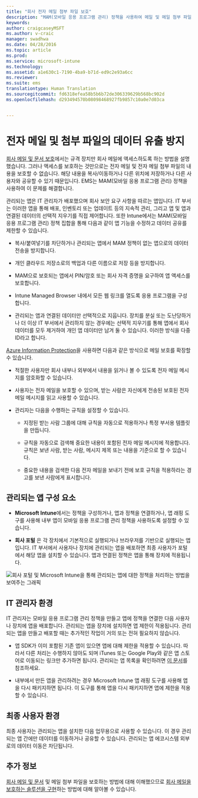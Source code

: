 ```yaml
---
title: "회사 전자 메일 첨부 파일 보호"
description: "MAM(모바일 응용 프로그램 관리) 정책을 사용하여 메일 및 메일 첨부 파일의 콘텐츠를 보호합니다."
keywords: 
author: craigcaseyMSFT
ms.author: v-craic
manager: swadhwa
ms.date: 04/28/2016
ms.topic: article
ms.prod: 
ms.service: microsoft-intune
ms.technology: 
ms.assetid: a1e630c1-7190-4ba9-b71d-ed9c2e93a6cc
ms.reviewer: 
ms.suite: ems
translationtype: Human Translation
ms.sourcegitcommit: fd6318efea58b5b6b72de306339629b568bc902d
ms.openlocfilehash: d293494570b08098468927fb9857c10a0e7d03ca


---
```


# 전자 메일 및 첨부 파일의 데이터 유출 방지
[회사 메일 및 문서 보호](protect-corporate-email-documents.md)에서는 규격 장치만 회사 메일에 액세스하도록 하는 방법을 설명했습니다. 그러나 액세스를 보호하는 것만으로는 전자 메일 및 전자 메일 첨부 파일의 내용을 보호할 수 없습니다. 해당 내용을 복사/이동하거나 다른 위치에 저장하거나 다른 사용자와 공유할 수 있기 때문입니다. EMS는 MAM(모바일 응용 프로그램 관리) 정책을 사용하여 이 문제를 해결합니다.

관리되는 앱은 IT 관리자가 배포했으며 회사 보안 요구 사항을 따르는 앱입니다. IT 부서는 이러한 앱을 통해 배포, 인벤토리 또는 업데이트 등의 지속적 관리, 그리고 앱 및 앱과 연결된 데이터의 선택적 지우기를 직접 제어합니다. 또한 Intune에서는 MAM(모바일 응용 프로그램 관리) 정책 집합을 통해 다음과 같이 앱 기능을 수정하고 데이터 공유를 제한할 수 있습니다.

-   복사/붙여넣기를 차단하거나 관리되는 앱에서 MAM 정책이 없는 앱으로의 데이터 전송을 방지합니다.

-   개인 클라우드 저장소로의 백업과 다른 이름으로 저장 등을 방지합니다.

-   MAM으로 보호되는 앱에서 PIN/암호 또는 회사 자격 증명을 요구하여 앱 액세스를 보호합니다.

-   Intune Managed Browser 내에서 모든 웹 링크를 열도록 응용 프로그램을 구성합니다.

-   관리되는 앱과 연결된 데이터만 선택적으로 지웁니다. 장치를 분실 또는 도난당하거나 더 이상 IT 부서에서 관리하지 않는 경우에는 선택적 지우기를 통해 앱에서 회사 데이터를 모두 제거하여 개인 앱 데이터만 남겨 둘 수 있습니다. 이러한 방식을 다중 ID라고 합니다.

[Azure Information Protection](https://docs.microsoft.com/information-protection/understand-explore/what-is-azure-rms)을 사용하면 다음과 같은 방식으로 메일 보호를 확장할 수 있습니다.

-   적절한 사용자만 회사 내부나 외부에서 내용을 읽거나 볼 수 있도록 전자 메일 메시지를 암호화할 수 있습니다.

-   사용자는 전자 메일을 보호할 수 있으며, 받는 사람은 자신에게 전송된 보호된 전자 메일 메시지를 읽고 사용할 수 있습니다.

-   관리자는 다음을 수행하는 규칙을 설정할 수 있습니다.

    -   지정된 받는 사람 그룹에 대해 규칙을 자동으로 적용하거나 특정 부서용 템플릿을 만듭니다.

    -   규칙을 자동으로 검색해 중요한 내용이 포함된 전자 메일 메시지에 적용합니다. 규칙은 보낸 사람, 받는 사람, 메시지 제목 또는 내용을 기준으로 할 수 있습니다.

    -   중요한 내용을 검색한 다음 전자 메일을 보내기 전에 보호 규칙을 적용하라는 경고를 보낸 사람에게 표시합니다.

## 관리되는 앱 구성 요소

-   **Microsoft Intune**에서는 정책을 구성하거나, 앱과 정책을 연결하거나, 앱 래핑 도구를 사용해 내부 앱이 모바일 응용 프로그램 관리 정책을 사용하도록 설정할 수 있습니다.

-   **회사 포털** 은 각 장치에서 기본적으로 실행되거나 브라우저를 기반으로 실행되는 앱입니다. IT 부서에서 사용자나 장치에 관리되는 앱을 배포하면 최종 사용자가 포털에서 해당 앱을 설치할 수 있습니다. 앱과 연결된 정책은 앱을 통해 장치에 적용됩니다.

![회사 포털 및 Microsoft Intune을 통해 관리되는 앱에 대한 정책을 처리하는 방법을 보여주는 그래픽](./media/ProtectEmail/CADataSheet-Diagram-Apps.png)

## IT 관리자 환경
IT 관리자는 모바일 응용 프로그램 관리 정책을 만들고 앱에 정책을 연결한 다음 사용자나 장치에 앱을 배포합니다. 관리되는 앱을 장치에 설치하면 앱 제한이 적용됩니다. 관리되는 앱을 만들고 배포할 때는 추가적인 작업이 거의 또는 전혀 필요하지 않습니다.

-   앱 SDK가 이미 포함된 기존 앱이 있으면 앱에 대해 제한을 적용할 수 있습니다. 따라서 다른 처리는 수행하지 않아도 되며 iTunes 또는 Google Play와 같은 앱 스토어로 이동되는 링크만 추가하면 됩니다. 관리되는 앱 목록을 확인하려면 [이 문서](https://www.microsoft.com/en-us/cloud-platform/microsoft-intune-partners)를 참조하세요.

-   내부에서 만든 앱을 관리하려는 경우 Microsoft Intune 앱 래핑 도구를 사용해 앱을 다시 패키지하면 됩니다. 이 도구를 통해 앱을 다시 패키지하면 앱에 제한을 적용할 수 있습니다.

## 최종 사용자 환경
최종 사용자는 관리되는 앱을 설치한 다음 업무용으로 사용할 수 있습니다. 이 경우 관리되는 앱 간에만 데이터를 이동하거나 공유할 수 있습니다. 관리되는 앱 에코시스템 외부로의 데이터 이동은 차단됩니다.

## 추가 정보
[회사 메일 및 문서](protect-corporate-email-documents.md) 및 메일 첨부 파일을 보호하는 방법에 대해 이해했으므로 [회사 메일을 보호하는 솔루션을 구현](implement-solution.md)하는 방법에 대해 알아볼 수 있습니다.



<!--HONumber=Nov16_HO2-->


